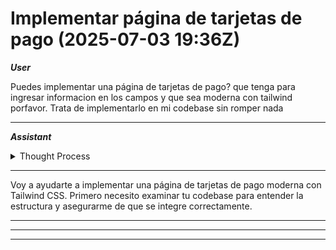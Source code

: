 <!-- Generated by SpecStory -->

# Implementar página de tarjetas de pago (2025-07-03 19:36Z)

_**User**_

Puedes implementar una página de tarjetas de pago? que tenga para ingresar informacion en los campos y que sea moderna con tailwind porfavor. Trata de implementarlo en mi codebase sin romper nada

---

_**Assistant**_

<think><details><summary>Thought Process</summary>El usuario quiere que implemente una página de tarjetas de pago (payment cards) que:
1. Tenga campos para ingresar información
2. Sea moderna con Tailwind CSS
3. Se integre en su codebase sin romper nada

Primero necesito examinar el codebase para entender:
1. La estructura del frontend
2. Cómo está configurado Tailwind CSS
3. Cómo están estructuradas las otras páginas
4. Cómo está organizado el sistema de rutas
5. Si ya existe alguna funcionalidad de pago

Voy a hacer búsquedas semánticas para entender el proyecto y luego buscar archivos específicos.</details></think>

---

Voy a ayudarte a implementar una página de tarjetas de pago moderna con Tailwind CSS. Primero necesito examinar tu codebase para entender la estructura y asegurarme de que se integre correctamente.

---



---



---


